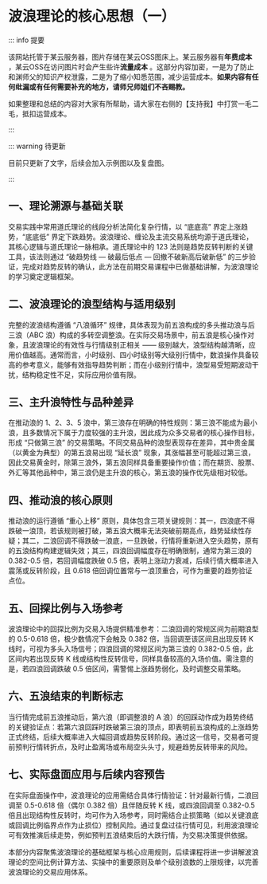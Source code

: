 # 波浪理论的核心思想（一）

::: info 提要

该网站托管于某云服务器，图片存储在某云OSS图床上。某云服务器有**年费成本** ，某云OSS在访问图片时会产生些许**流量成本** 。这部分内容加密，一是为了防止和渊师父的知识产权泄露，二是为了缩小知悉范围，减少运营成本。**如果内容有任何纰漏或有任何需要补充的地方，请师兄师姐们不吝赐教。**

如果整理和总结的内容对大家有所帮助，请大家在右侧的【支持我】中打赏一毛二毛，抵扣运营成本。

:::

::: warning 待更新

目前只更新了文字，后续会加入示例图以及复盘图。

:::

## 一、理论溯源与基础关联

交易实践中常用道氏理论的线段分析法简化复杂行情，以 “底底高” 界定上涨趋势，“底底低” 界定下跌趋势。波浪理论、缠论及主流交易系统均源于道氏理论，其核心逻辑与道氏理论一脉相承。道氏理论中的 123 法则是趋势反转判断的关键工具，该法则通过 “破趋势线 — 破最后低点 — 回撤不破新高后破新低” 的三步验证，完成对趋势反转的确认，此方法在前期交易课程中已做基础讲解，为波浪理论的学习奠定逻辑框架。

## 二、波浪理论的浪型结构与适用级别

完整的波浪结构遵循 “八浪循环” 规律，具体表现为前五浪构成的多头推动浪与后三浪（ABC 浪）构成的多转空调整浪。在实际交易场景中，前五浪是核心操作对象，且波浪理论的有效性与行情级别正相关 —— 级别越大，浪型结构越清晰，应用价值越高。通常而言，小时级别、四小时级别等大级别行情中，数浪操作具备较高的参考意义，能够有效指导趋势判断；而在小级别行情中，浪型易受短期波动干扰，结构稳定性不足，实际应用价值有限。

## 三、主升浪特性与品种差异

在推动浪的 1、2、3、5 浪中，第三浪存在明确的特性规则：第三浪不能成为最小浪，且多数情况下属于力度较强的主升浪，因此成为众多交易者的核心操作目标，形成 “只做第三浪” 的交易策略。不同交易品种的浪型表现存在差异，其中贵金属（以黄金为典型）的第五浪易出现 “延长浪” 现象，其涨幅甚至可能超过第三浪，因此交易黄金时，除第三浪外，第五浪同样具备重要操作价值；而在期货、股票、外汇等其他品种中，第三浪仍是主升浪的核心，第五浪的操作优先级相对较低。

## 四、推动浪的核心原则

推动浪的运行遵循 “重心上移” 原则，具体包含三项关键规则：其一，四浪底不得跌破一浪顶，若该规则被打破，第五浪大概率无法突破前期高点，趋势延续性存疑；其二，二浪回调不得跌破一浪底，一旦跌破，行情将重新进入空头趋势，原有的五浪结构构建逻辑失效；其三，四浪回调幅度存在明确限制，通常为第三浪的 0.382-0.5 倍，若回调幅度跌破 0.5 倍，表明上涨动力衰减，后续行情大概率进入震荡或反转阶段，且 0.618 倍回调位置常与一浪顶重合，可作为重要的趋势验证点位。

## 五、回探比例与入场参考

波浪理论中的回探比例为交易入场提供精准参考：二浪回调的常规区间为前期浪型的 0.5-0.618 倍，极少数情况下会触及 0.382 倍，当回调至该区间且出现反转 K 线时，可视为多头入场信号；四浪回调的常规区间为第三浪的 0.382-0.5 倍，此区间内若出现反转 K 线或结构性反转信号，同样具备较高的入场价值。需注意的是，若四浪回调跌破 0.5 倍区间，需警惕上涨趋势弱化，及时调整交易策略。

## 六、五浪结束的判断标志

当行情完成前五浪推动后，第六浪（即调整浪的 A 浪）的回踩动作成为趋势终结的关键验证点：若第六浪回踩时跌破第三浪的顶点，即表明前五浪构成的上涨趋势正式终结，后续大概率进入大幅回调或趋势反转阶段。通过这一信号，交易者可提前预判行情转折点，及时止盈离场或布局空头头寸，规避趋势反转带来的风险。

## 七、实际盘面应用与后续内容预告

在实际盘面操作中，波浪理论的应用需结合具体行情验证：针对最新行情，二浪回调至 0.5-0.618 倍（偶尔 0.382 倍）且伴随反转 K 线，或四浪回调至 0.382-0.5 倍且出现结构性反转时，均可作为入场参考，同时需结合止损策略（如以关键浪底或回调比例临界点作为止损位）控制风险。通过复盘过往行情可见，利用波浪理论可有效推演后续走势，例如预判五浪结束后的大跌行情，为交易决策提供依据。



本部分内容聚焦波浪理论的基础框架与核心应用规则，后续课程将进一步讲解波浪理论的空间比例计算方法、实操中的重要原则及单个级别浪数的上限规律，以完善波浪理论的交易应用体系。

<!-- 总结成文章形式，分章节，然后用严肃方式去总结，不要说作者指出，视频指出。章节标题不要有很浓的ai味儿。 -->